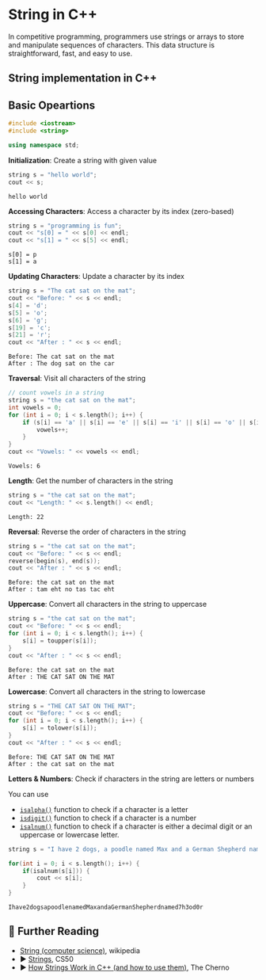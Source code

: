 # String in C++

In competitive programming, programmers use strings or arrays to store and manipulate sequences of characters. This data structure is straightforward, fast, and easy to use. 

## String implementation in C++

## Basic Opeartions


```c++
#include <iostream>
#include <string>

using namespace std;
```

**Initialization**: Create a string with given value


```c++
string s = "hello world";
cout << s;
```

    hello world

**Accessing Characters**: Access a character by its index (zero-based)


```c++
string s = "programming is fun";
cout << "s[0] = " << s[0] << endl;
cout << "s[1] = " << s[5] << endl;
```

    s[0] = p
    s[1] = a


**Updating Characters**: Update a character by its index


```c++
string s = "The cat sat on the mat";
cout << "Before: " << s << endl;
s[4] = 'd';
s[5] = 'o';
s[6] = 'g';
s[19] = 'c';
s[21] = 'r';
cout << "After : " << s << endl;
```

    Before: The cat sat on the mat
    After : The dog sat on the car


**Traversal**: Visit all characters of the string


```c++
// count vowels in a string
string s = "the cat sat on the mat";
int vowels = 0;
for (int i = 0; i < s.length(); i++) {
    if (s[i] == 'a' || s[i] == 'e' || s[i] == 'i' || s[i] == 'o' || s[i] == 'u') {
        vowels++;
    }
}
cout << "Vowels: " << vowels << endl;
```

    Vowels: 6


**Length**: Get the number of characters in the string


```c++
string s = "the cat sat on the mat";
cout << "Length: " << s.length() << endl;
```

    Length: 22


**Reversal**: Reverse the order of characters in the string


```c++
string s = "the cat sat on the mat";
cout << "Before: " << s << endl;
reverse(begin(s), end(s));
cout << "After : " << s << endl;
```

    Before: the cat sat on the mat
    After : tam eht no tas tac eht


**Uppercase**: Convert all characters in the string to uppercase


```c++
string s = "the cat sat on the mat";
cout << "Before: " << s << endl;
for (int i = 0; i < s.length(); i++) {
    s[i] = toupper(s[i]);
}
cout << "After : " << s << endl;
```

    Before: the cat sat on the mat
    After : THE CAT SAT ON THE MAT


**Lowercase**: Convert all characters in the string to lowercase


```c++
string s = "THE CAT SAT ON THE MAT";
cout << "Before: " << s << endl;
for (int i = 0; i < s.length(); i++) {
    s[i] = tolower(s[i]);
}
cout << "After : " << s << endl;
```

    Before: THE CAT SAT ON THE MAT
    After : the cat sat on the mat


**Letters & Numbers**: Check if characters in the string are letters or numbers

You can use

* [`isalpha()`](https://cplusplus.com/reference/cctype/isalpha/) function to check if a character is a letter
* [`isdigit()`](https://cplusplus.com/reference/cctype/isdigit/) function to check if a character is a number 
* [`isalnum()`](https://cplusplus.com/reference/cctype/isalnum/) function to check if a character is either a decimal digit or an uppercase or lowercase letter.


```c++
string s = "I have 2 dogs, a poodle named Max and a German Shepherd named 7h3o#d0r.";

for(int i = 0; i < s.length(); i++) {
    if(isalnum(s[i])) {
        cout << s[i];
    }
}
```

    Ihave2dogsapoodlenamedMaxandaGermanShepherdnamed7h3od0r

## 🔗 Further Reading

* [String (computer science)](https://en.wikipedia.org/wiki/String_(computer_science)), wikipedia
* ▶️ [Strings](https://youtu.be/tI_tIZFyKBw?t=5369), CS50
* ▶️ [How Strings Work in C++ (and how to use them)](https://www.youtube.com/watch?v=ijIxcB9qjaU&ab_channel=TheCherno), The Cherno
